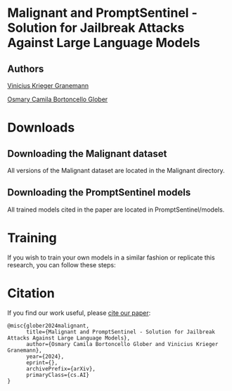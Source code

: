 # Malignant and PromptSentinel - Solution for Jailbreak Attacks Against Large Language Models

## Authors

[Vinicius Krieger Granemann](https://github.com/Hermitao)

[Osmary Camila Bortoncello Glober](https://github.com/marycamila184)

# Downloads

## Downloading the Malignant dataset

All versions of the Malignant dataset are located in the Malignant directory.

## Downloading the PromptSentinel models

All trained models cited in the paper are located in PromptSentinel/models.

# Training

If you wish to train your own models in a similar fashion or replicate this research, you can follow these steps:

# Citation

If you find our work useful, please [cite our paper](https://github.com/llm-security-research/malicious-prompts): 

```
@misc{glober2024malignant,
      title={Malignant and PromptSentinel - Solution for Jailbreak Attacks Against Large Language Models}, 
      author={Osmary Camila Bortoncello Glober and Vinicius Krieger Granemann},
      year={2024},
      eprint={},
      archivePrefix={arXiv},
      primaryClass={cs.AI}
}
```